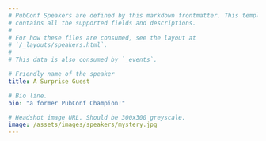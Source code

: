 ```yaml
---
# PubConf Speakers are defined by this markdown frontmatter. This template
# contains all the supported fields and descriptions.
#
# For how these files are consumed, see the layout at
# `/_layouts/speakers.html`.
#
# This data is also consumed by `_events`.

# Friendly name of the speaker
title: A Surprise Guest

# Bio line.
bio: "a former PubConf Champion!"

# Headshot image URL. Should be 300x300 greyscale.
image: /assets/images/speakers/mystery.jpg
---
```

